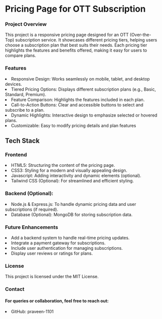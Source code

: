 
<h1>Pricing Page for OTT Subscription</h1>
<h3>Project Overview</h3>
This project is a responsive pricing page designed for an OTT (Over-the-Top) subscription service. It showcases different pricing tiers, helping users choose a subscription plan that best suits their needs. Each pricing tier highlights the features and benefits offered, making it easy for users to compare plans.
<br>
<h3>Features</h3>
<li>Responsive Design: Works seamlessly on mobile, tablet, and desktop devices.</li>
<li>Tiered Pricing Options: Displays different subscription plans (e.g., Basic, Standard, Premium).</li>
<li>Feature Comparison: Highlights the features included in each plan.</li>
<li>Call-to-Action Buttons: Clear and accessible buttons to select and subscribe to a plan.</li>
<li>Dynamic Highlights: Interactive design to emphasize selected or hovered plans.</li>
<li>Customizable: Easy to modify pricing details and plan features</li>
<h2>Tech Stack</h2>
<h3>Frontend</h3>
<li>HTML5: Structuring the content of the pricing page.</li>
<li>CSS3: Styling for a modern and visually appealing design.</li>
<li>Javascript: Adding interactivity and dynamic elements (optional).</li>
<li>Tailwind CSS (Optional): For streamlined and efficient styling.</li>
<h3>Backend (Optional):</h3>
<li>Node.js & Express.js: To handle dynamic pricing data and user subscriptions (if required).</li>
<li>Database (Optional): MongoDB for storing subscription data.
</li>
<h3>Future Enhancements</h3>
<li>Add a backend system to handle real-time pricing updates.</li>
<li>Integrate a payment gateway for subscriptions.</li>
<li>Include user authentication for managing subscriptions.</li>
<li>Display user reviews or ratings for plans.</li>
<h3>License</h3>
This project is licensed under the MIT License.
<h3>Contact</h3>
<h4>For queries or collaboration, feel free to reach out:</h4>
<li>GitHub: praveen-1101 </li>